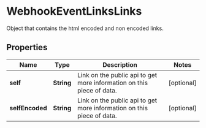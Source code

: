 

# WebhookEventLinksLinks

Object that contains the html encoded and non encoded links.

## Properties

| Name | Type | Description | Notes |
|------------ | ------------- | ------------- | -------------|
|**self** | **String** | Link on the public api to get more information on this piece of data. |  [optional] |
|**selfEncoded** | **String** | Link on the public api to get more information on this piece of data. |  [optional] |



